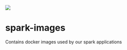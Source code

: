 ![](https://github.com/Ferlab-Ste-Justine/spark-images/workflows/Build%20Images/badge.svg)

# spark-images

Contains docker images used by our spark applications
